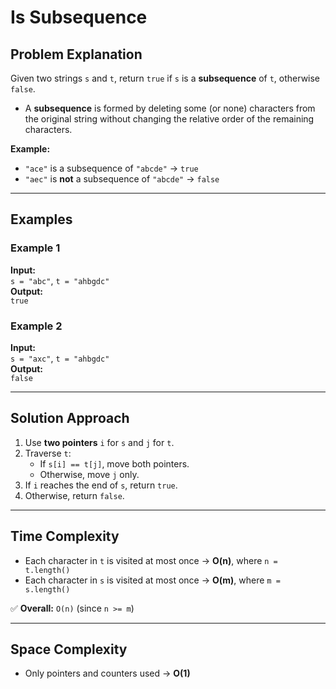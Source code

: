 # Is Subsequence

## Problem Explanation
Given two strings `s` and `t`, return `true` if `s` is a **subsequence** of `t`, otherwise `false`.

- A **subsequence** is formed by deleting some (or none) characters from the original string without changing the relative order of the remaining characters.  

**Example:**  
- `"ace"` is a subsequence of `"abcde"` → `true`  
- `"aec"` is **not** a subsequence of `"abcde"` → `false`

---

## Examples

### Example 1
**Input:**  
`s = "abc"`, `t = "ahbgdc"`  
**Output:**  
`true`  

### Example 2
**Input:**  
`s = "axc"`, `t = "ahbgdc"`  
**Output:**  
`false`  

---

## Solution Approach
1. Use **two pointers** `i` for `s` and `j` for `t`.  
2. Traverse `t`:  
   - If `s[i] == t[j]`, move both pointers.  
   - Otherwise, move `j` only.  
3. If `i` reaches the end of `s`, return `true`.  
4. Otherwise, return `false`.

---

## Time Complexity
- Each character in `t` is visited at most once → **O(n)**, where `n = t.length()`  
- Each character in `s` is visited at most once → **O(m)**, where `m = s.length()`  

✅ **Overall:** `O(n)` (since `n >= m`)  

---

## Space Complexity
- Only pointers and counters used → **O(1)**  
